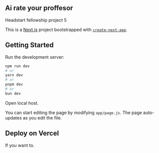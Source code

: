 ## Ai rate your proffesor

Headstart fellowship project 5



This is a [Next.js](https://nextjs.org/) project bootstrapped with [`create-next-app`](https://github.com/vercel/next.js/tree/canary/packages/create-next-app).
## Getting Started

Run the development server:

```bash
npm run dev
# or
yarn dev
# or
pnpm dev
# or
bun dev
```

Open local host.

You can start editing the page by modifying `app/page.js`. The page auto-updates as you edit the file.


## Deploy on Vercel

If you want to.
